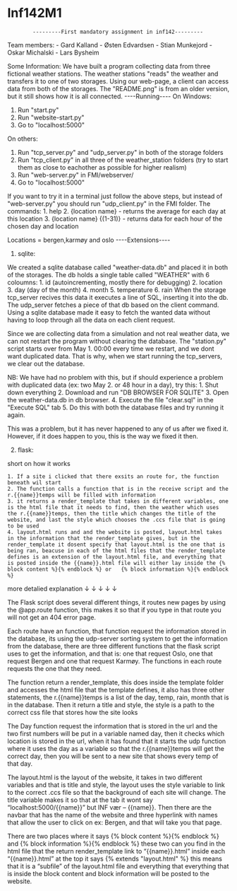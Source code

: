 # Inf142M1

			---------First mandatory assignment in inf142---------

Team members:
	- Gard Kalland
	- Østen Edvardsen
	- Stian Munkejord
	- Oskar Michalski
	- Lars Bysheim

Some Information:
We have built a program collecting data from three fictional weather stations. The weather stations "reads" the weather and transfers it to one of two storages. Using our web-page, a client can access data from both of the storages.
The "README.png" is from an older version, but it still shows how it is all connected.
					----Running----
On Windows:

1. Run "start.py"
2. Run "website-start.py"
3. Go to "localhost:5000"

On others:

1. Run "tcp_server.py" and "udp_server.py" in both of the storage folders
2. Run "tcp_client.py" in all three of the weather_station folders (try to start them as close to eachother as possible for higher realism)
3. Run "web-server.py" in FMI/webserver/
4. Go to "localhost:5000"


If you want to try it in a terminal just follow the above steps, but instead of "web-server.py" you should run "udp_client.py" in the FMI folder.
The commands:
	1. help
	2. {location name}		- returns the average for each day at this location
	3. {location name} {(1-31)} 	- returns data for each hour of the chosen day and location

Locations = bergen,karmøy and oslo
					----Extensions----
1. sqlite:

We created a sqlite database called "weather-data.db" and placed it in both of the storages. The db holds a single table called "WEATHER" with 6 coloumns: 
	1. id (autoincrementing, mostly there for debugging)
	2. location
	3. day (day of the month)
	4. month
	5. temperature
	6. rain
When the storage tcp_server recives this data it executes a line of SQL, inserting it into the db.
The udp_server fetches a piece of that db based on the client command.
Using a sqlite database made it easy to fetch the wanted data without having to loop through all the data on each client request.

Since we are collecting data from a simulation and not real weather data, we can not restart the program without clearing the database. The "station.py" script starts over from May 1. 00:00 every time we restart, and we dont want duplicated data. That is why, when we start running the tcp_servers, we clear out the database.

NB:
We have had no problem with this, but
if should experience a problem with duplicated data (ex: two May 2. or 48 hour in a day), try this:
	1. Shut down everything
	2. Download and run "DB BROWSER FOR SQLITE"
	3. Open the weather-data.db in db browser. 
	4. Execute the file "clear.sql" in the "Execute SQL" tab
	5. Do this with both the database files and try running it again.

This was a problem, but it has never happened to any of us after we fixed it. However, if it does happen to you, this is the way we fixed it then.
	
2. flask:

short on how it works

	1. If a site i clicked that there exsits an route for, the function beneath wil start
	2. The function calls a function that is in the receive script and the r.{{name}}temps will be filled with information
	3. it returns a render_template that takes in different variables, one is the html file that it needs to find, then the weather which uses the r.{{name}}temps, then the title which changes the title of the website, and last the style which chooses the .ccs file that is going to be used
	4. layout.html runs and and the website is posted, layout.html takes in the information that the render_template gives, but in the render_template it dosent specify that layout.html is the one that is being ran, beacuse in each of the html files that the render_template defines is an extension of the layout.html file, and everything that is posted inside the {{name}}.html file will either lay inside the {% block content %}{% endblock %} or   {% block information %}{% endblock %}


more detalied explanation
↓
↓
↓
↓
↓


The Flask script does several different things, it routes new pages by using the @app.route function, this makes it so that if you type in that route you will not get an 404 error page.

Each route have an function, that function request the information stored in the database, its using the udp-server sorting system to get the information from the database, there are three different functions that the flask script uses to get the information, and that is: one that request Oslo, one that request Bergen and one that request Karmøy. The functions in each route requests the one that they need. 

The function return a render_template, this does inside the template folder and accesses the html file that the template defines, it also has three other statements, the r.{{name}}temps is a list of the day, temp, rain, month that is in the database. Then it return a title and style, the style is a path to the correct css file that stores how the site looks

The Day function request the information that is stored in the url and the two first numbers will be put in a variable named day, then it checks which location is stored in the url, when it has found that it starts the udp function where it uses the day as a variable so that the r.{{name}}temps will get the correct day, then you will be sent to a new site that shows every temp of that day.

The layout.html is the layout of the website, it takes in two different variables and that is title and style, the layout uses the style variable to link to the correct .ccs file so that the background of each site will change. The title variable makes it so that at the tab it wont say “localhost:5000/{{name}}” but INF vær – {{name}}.
Then there are the navbar that has the name of the website and three hyperlink with names that allow the user to click on ex: Bergen, and that will take you that page. 

There are two places where it says {% block content %}{% endblock %} and  {% block information %}{% endblock %} these two can you find in the html file that the return render_template  link to “{{name}}.html”
inside each “{{name}}.html” at the top it says {% extends "layout.html" %} this means that it is a “subfile” of the layout.html file and everything that everything that is inside the block content and block information will be posted to the website.


